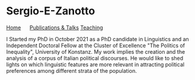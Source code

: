 # Sergio-E-Zanotto 
[Home](Sergio-E-Zanotto.github.io)    &nbsp;&nbsp;&nbsp;&nbsp;                [Publications & Talks](Sergio-E-Zanotto.github.io/PubTalk.md)                   [Teaching](Sergio-E-Zanotto.github.io/Teach.md)


I Started my PhD in October 2021 as a PhD candidate in Linguistics and an Independent Doctoral Fellow at the Cluster of Excellence "The Politics of Inequality", University of Konstanz. My work implies the creation and the analysis of a corpus of Italian political discourses. He would like to shed lights on which linguistic features are more relevant in attracting political preferences among different strata of the population. 
